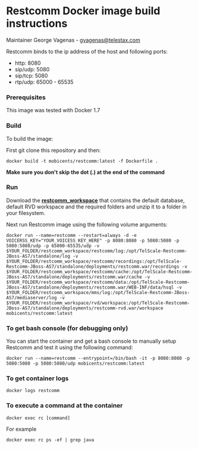 # Restcomm Docker image build instructions

Maintainer George Vagenas - gvagenas@telestax.com

Restcomm binds to the ip address of the host and following ports:
- http: 8080
- sip/udp: 5080
- sip/tcp: 5080
- rtp/udp: 65000 - 65535

### Prerequisites
This image was tested with Docker 1.7


### Build

To build the image:

First git clone this repository and then:

```docker build -t mobicents/restcomm:latest -f Dockerfile .```

__Make sure you don't skip the dot (.) at the end of the command__

### Run

Download the [__restcomm_workspace__](https://github.com/Mobicents/Restcomm-Docker/src/f2c2fca52465f4c01a5c6af496e52b5d26f292b8/restcomm_workspace.zip?at=restcomm-smpp) that contains the default database, default RVD workspace and the required folders and unzip it to a folder in your filesystem.

Next run Restcomm image using the following volume arguments:

```docker run --name=restcomm --restart=always -d -e VOICERSS_KEY="YOUR_VOICESS_KEY_HERE" -p 8080:8080 -p 5080:5080 -p 5080:5080/udp -p 65000-65535/udp -v $YOUR_FOLDER/restcomm_workspace/restcomm/log:/opt/TelScale-Restcomm-JBoss-AS7/standalone/log -v $YOUR_FOLDER/restcomm_workspace/restcomm/recordings:/opt/TelScale-Restcomm-JBoss-AS7/standalone/deployments/restcomm.war/recordings -v $YOUR_FOLDER/restcomm_workspace/restcomm/cache:/opt/TelScale-Restcomm-JBoss-AS7/standalone/deployments/restcomm.war/cache -v $YOUR_FOLDER/restcomm_workspace/restcomm/data:/opt/TelScale-Restcomm-JBoss-AS7/standalone/deployments/restcomm.war/WEB-INF/data/hsql -v $YOUR_FOLDER/restcomm_workspace/mms/log:/opt/TelScale-Restcomm-JBoss-AS7/mediaserver/log -v $YOUR_FOLDER/restcomm_workspace/rvd/workspace:/opt/TelScale-Restcomm-JBoss-AS7/standalone/deployments/restcomm-rvd.war/workspace mobicents/restcomm:latest```


### To get bash console (for debugging only)

You can start the container and get a bash console to manually setup Restcomm and test it using the following command:

```docker run --name=restcomm --entrypoint=/bin/bash -it -p 8080:8080 -p 5080:5080 -p 5080:5080/udp mobicents/restcomm:latest```

### To get container logs

```docker logs restcomm```

### To execute a command at the container

```docker exec rc [command]```

For example

```docker exec rc ps -ef | grep java```
